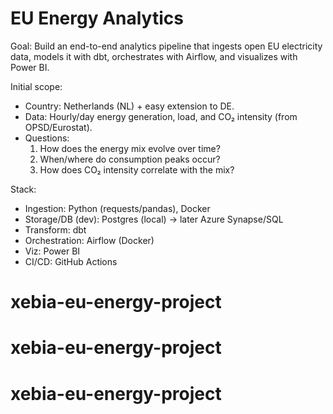 # EU Energy Analytics

Goal: Build an end-to-end analytics pipeline that ingests open EU electricity data, models it with dbt, orchestrates with Airflow, and visualizes with Power BI.

Initial scope:

- Country: Netherlands (NL) + easy extension to DE.
- Data: Hourly/day energy generation, load, and CO₂ intensity (from OPSD/Eurostat).
- Questions:
  1. How does the energy mix evolve over time?
  2. When/where do consumption peaks occur?
  3. How does CO₂ intensity correlate with the mix?

Stack:

- Ingestion: Python (requests/pandas), Docker
- Storage/DB (dev): Postgres (local) → later Azure Synapse/SQL
- Transform: dbt
- Orchestration: Airflow (Docker)
- Viz: Power BI
- CI/CD: GitHub Actions
# xebia-eu-energy-project
# xebia-eu-energy-project
# xebia-eu-energy-project
